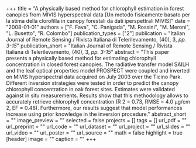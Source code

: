 +++
title = "A physically based method for chlorophyll estimation in forest canopies from MIVIS hyperspectral data [Un metodo fisicamente basato per la stima della clorofilla in canopy forestali da dati iperspettrali MIVIS]"
date = "2008-01-01"
authors = ["F. Fava", "C. Panigada", "M. Rossini", "M. Meroni", "L. Busetto", "R. Colombo"]
publication_types = ["2"]
publication = "Italian Journal of Remote Sensing / Rivista Italiana di Telerilevamento, (40), 3, _pp. 3-15_"
publication_short = "Italian Journal of Remote Sensing / Rivista Italiana di Telerilevamento, (40), 3, _pp. 3-15_"
abstract = "This paper presents a physically based method for estimating chlorophyll concentration in closed forest canopies. The radiative transfer model SAILH and the leaf optical properties model PROSPECT were coupled and inverted on MIVIS hyperspectral data acquired on July 2003 over the Ticino Park. Different inversion strategies were tested in order to predict the canopy chlorophyll concentration in oak forest sites. Estimates were validated against in situ measurements. Results show that this methodology allows to accurately retrieve chlorophyll concentration (R 2 = 0.73, RMSE = 4.0 μg/cm 2, EF = 0.48). Furthermore, our results suggest that model performances increase using prior knowledge in the inversion procedure."
abstract_short = ""
image_preview = ""
selected = false
projects = []
tags = []
url_pdf = ""
url_preprint = ""
url_code = ""
url_dataset = ""
url_project = ""
url_slides = ""
url_video = ""
url_poster = ""
url_source = ""
math = false
highlight = true
[header]
image = ""
caption = ""
+++
